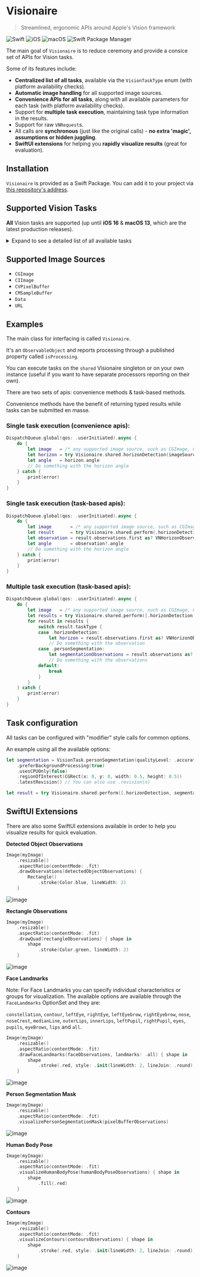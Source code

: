 # Visionaire 

>Streamlined, ergonomic APIs around Apple's Vision framework

![Swift](https://img.shields.io/badge/Swift-5.8+-ec775c?style=flat)
![iOS](https://img.shields.io/badge/iOS-13+-549bf5?style=flat)
![macOS](https://img.shields.io/badge/macOS-10.15+-549bf5?style=flat)
![Swift Package Manager](https://img.shields.io/badge/Swift_Package_Manager-Compatible-347d39?style=flat)


The main goal of `Visionaire` is to reduce ceremony and provide a consice set of APIs for Vision tasks.

Some of its features include:

- **Centralized list of all tasks**, available via the `VisionTaskType` enum (with platform availability checks).
- **Automatic image handling** for all supported image sources.
- **Convenience APIs for all tasks**, along with all available parameters for each task (with platform availability checks).
- Support for **multiple task execution**, maintaining task type information in the results.
- Support for raw `VNRequest`s.
- All calls are **synchronous** (just like the original calls) - **no extra 'magic', assumptions or hidden juggling**.
- **SwiftUI extensions** for helping you **rapidly visualize results** (great for evaluation).

## Installation
`Visionaire` is provided as a Swift Package. You can add it to your project via [this repository's address](https://github.com/alladinian/Visionaire).

## Supported Vision Tasks

**All** Vision tasks are supported (up until **iOS 16** & **macOS 13**, which are the latest production releases).
<details>
<summary>
Expand to see a detailed list of all available tasks
</summary>

| **Task**                                   | **Vision API**                                | **Visionaire Task**             | **iOS** | **macOS** |
| ------------------------------------------ | --------------------------------------------- | ------------------------------- | -------:| ---------:|
| **Generate Feature Print**                 | VNGenerateImageFeaturePrintRequest            | .featurePrintGeneration         |    13.0 |     10.15 |
| **Person Segmentation**                    | VNGeneratePersonSegmentationRequest           | .personSegmentation             |    15.0 |      12.0 |
| **Document Segmentation**                  | VNDetectDocumentSegmentationRequest           | .documentSegmentation           |    15.0 |      12.0 |
| **Attention Based Saliency**               | VNGenerateAttentionBasedSaliencyImageRequest  | .attentionSaliency              |    13.0 |     10.15 |
| **Objectness Based Saliency**              | VNGenerateObjectnessBasedSaliencyImageRequest | .objectnessSaliency             |    13.0 |     10.15 |
| **Track Rectangle**                        | VNTrackRectangleRequest                       | .rectangleTracking              |    11.0 |     10.13 |
| **Track Object**                           | VNTrackObjectRequest                          | .objectTracking                 |    11.0 |     10.13 |
| **Detect Rectangles**                      | VNDetectRectanglesRequest                     | .rectanglesDetection            |    11.0 |     10.13 |
| **Detect Face Capture Quality**            | VNDetectFaceCaptureQualityRequest             | .faceCaptureQuality             |    13.0 |     10.15 |
| **Detect Face Landmarks**                  | VNDetectFaceLandmarksRequest                  | .faceLandmarkDetection          |    11.0 |     10.13 |
| **Detect Face Rectangles**                 | VNDetectFaceRectanglesRequest                 | .faceDetection                  |    11.0 |     10.13 |
| **Detect Human Rectangles**                | VNDetectHumanRectanglesRequest                | .humanRectanglesDetection       |    13.0 |     10.15 |
| **Detect Human Body Pose**                 | VNDetectHumanBodyPoseRequest                  | .humanBodyPoseDetection         |    14.0 |      11.0 |
| **Detect Human Hand Pose**                 | VNDetectHumanHandPoseRequest                  | .humanHandPoseDetection         |    14.0 |      11.0 |
| **Recognize Animals**                      | VNRecognizeAnimalsRequest                     | .animalDetection                |    13.0 |     10.15 |
| **Detect Trajectories**                    | VNDetectTrajectoriesRequest                   | .trajectoriesDetection          |    14.0 |      11.0 |
| **Detect Contours**                        | VNDetectContoursRequest                       | .contoursDetection              |    14.0 |      11.0 |
| **Generate Optical Flow**                  | VNGenerateOpticalFlowRequest                  | .opticalFlowGeneration          |    14.0 |      11.0 |
| **Detect Barcodes**                        | VNDetectBarcodesRequest                       | .barcodeDetection               |    11.0 |     10.13 |
| **Detect Text Rectangles**                 | VNDetectTextRectanglesRequest                 | .textRectanglesDetection        |    11.0 |     10.13 |
| **Recognize Text**                         | VNRecognizeTextRequest                        | .textRecognition                |    13.0 |     10.15 |
| **Detect Horizon**                         | VNDetectHorizonRequest                        | .horizonDetection               |    11.0 |     10.13 |
| **Classify Image**                         | VNClassifyImageRequest                        | .imageClassification            |    13.0 |     10.15 |
| **Translational Image Registration**       | VNTranslationalImageRegistrationRequest       | .translationalImageRegistration |    11.0 |     10.13 |
| **Homographic Image Registration**         | VNHomographicImageRegistrationRequest         | .homographicImageRegistration   |    11.0 |     10.13 |
| **Detect Human Body Pose (3D)**            | VNDetectHumanBodyPose3DRequest                | n/a                             |    17.0 |      14.0 |
| **Detect Animal Body Pose**                | VNDetectAnimalBodyPoseRequest                 | n/a                             |    17.0 |      14.0 |
| **Track Optical Flow**                     | VNTrackOpticalFlowRequest                     | n/a                             |    17.0 |      14.0 |
| **Track Translational Image Registration** | VNTrackTranslationalImageRegistrationRequest  | n/a                             |    17.0 |      14.0 |
| **Track Homographic Image Registration**   | VNTrackHomographicImageRegistrationRequest    | n/a                             |    17.0 |      14.0 |
| **Generate Foreground Instance Mask**      | VNGenerateForegroundInstanceMaskRequest       | n/a                             |    17.0 |      14.0 |
</details>

## Supported Image Sources
- `CGImage`
- `CIImage`
- `CVPixelBuffer`
- `CMSampleBuffer`
- `Data`
- `URL`

## Examples

The main class for interfacing is called `Visionaire`. 

It's an `ObservableObject` and reports processing through a published property called `isProcessing`.

You can execute tasks on the `shared` Visionaire singleton or on your own instance (useful if you want to have separate processors reporting on their own).

There are two sets of apis: convenience methods & task-based methods.

Convenience methods have the benefit of returning typed results while tasks can be submitted en masse.

### Single task execution (convenience apis):

```swift
DispatchQueue.global(qos: .userInitiated).async {
    do {
        let image   = /* any supported image source, such as CGImage, CIImage, CVPixelBuffer, CMSampleBuffer, Data or URL */
        let horizon = try Visionaire.shared.horizonDetection(imageSource: image) // The result is a `VNHorizonObservation`
        let angle   = horizon.angle
        // Do something with the horizon angle
    } catch {
        print(error)
    }
}
```

### Single task execution (task-based apis):

```swift
DispatchQueue.global(qos: .userInitiated).async {
    do {
        let image       = /* any supported image source, such as CGImage, CIImage, CVPixelBuffer, CMSampleBuffer, Data or URL */
        let result      = try Visionaire.shared.perform(.horizonDetection, on: image) // The result is a `VisionTaskResult`
        let observation = result.observations.first as? VNHorizonObservation
        let angle       = observation?.angle
        // Do something with the horizon angle
    } catch {
        print(error)
    }
}
```

### Multiple task execution (task-based apis):

```swift
DispatchQueue.global(qos: .userInitiated).async {
    do {
        let image   = /* any supported image source, such as CGImage, CIImage, CVPixelBuffer, CMSampleBuffer, Data or URL */
        let results = try Visionaire.shared.perform([.horizonDetection, .personSegmentation(qualityLevel: .accurate)], on: image)
        for result in results {
            switch result.taskType {
            case .horizonDetection:
                let horizon = result.observations.first as? VNHorizonObservation
                // Do something with the observation
            case .personSegmentation:
                let segmentationObservations = result.observations as? [VNPixelBufferObservation]
                // Do something with the observations
            default:
                break
            }
        }   
    } catch {
        print(error)
    }
}
```


## Task configuration

All tasks can be configured with "modifier" style calls for common options.

An example using all the available options:

```swift
let segmentation = VisionTask.personSegmentation(qualityLevel: .accurate)
    .preferBackgroundProcessing(true)
    .usesCPUOnly(false)
    .regionOfInterest(CGRect(x: 0, y: 0, width: 0.5, height: 0.5))
    .latestRevision() // You can also use .revision(n)

let result = try Visionaire.shared.perform([.horizonDetection, segmentation], on: image) // The result is a `VisionTaskResult`
```

## SwiftUI Extensions

There are also some SwiftUI extensions available in order to help you visualize results for quick evaluation.

**Detected Object Observations**

```swift
Image(myImage)
    .resizable()
    .aspectRatio(contentMode: .fit)
    .drawObservations(detectedObjectObservations) {
        Rectangle()
            .stroke(Color.blue, lineWidth: 2)
    }
```
![image](https://github.com/alladinian/Visionaire/assets/156458/70b4a0dd-dcf7-4c15-8ccb-cd37910e6a35)

**Rectangle Observations**

```swift
Image(myImage)
    .resizable()
    .aspectRatio(contentMode: .fit)
    .drawQuad(rectangleObservations) { shape in
        shape
            .stroke(Color.green, lineWidth: 2)
    }
```
![image](https://github.com/alladinian/Visionaire/assets/156458/9cc38998-e069-414b-8fae-bb5584ee48ec)

**Face Landmarks**

Note: For Face Landmarks you can specify individual characteristics or groups for visualization. The available options are available through the `FaceLandmarks` OptionSet and they are:

`constellation`, `contour`, `leftEye`, `rightEye`, `leftEyebrow`, `rightEyebrow`, `nose`, `noseCrest`, `medianLine`, `outerLips`, `innerLips`, `leftPupil`, `rightPupil`, `eyes`, `pupils`, `eyeBrows`, `lips` and `all`.

```swift
Image(myImage)
    .resizable()
    .aspectRatio(contentMode: .fit)
    .drawFaceLandmarks(faceObservations, landmarks: .all) { shape in
        shape
            .stroke(.red, style: .init(lineWidth: 2, lineJoin: .round))
    }
```
![image](https://github.com/alladinian/Visionaire/assets/156458/f63e6646-a2ce-4f82-bcdd-1ef30160ddb6)

**Person Segmentation Mask**

```swift
Image(myImage)
    .resizable()
    .aspectRatio(contentMode: .fit)
    .visualizePersonSegmentationMask(pixelBufferObservations)
```
![image](https://github.com/alladinian/Visionaire/assets/156458/72536049-3547-4c89-994c-4b46aee4e295)

**Human Body Pose**

```swift
Image(myImage)
    .resizable()
    .aspectRatio(contentMode: .fit)
    .visualizeHumanBodyPose(humanBodyPoseObservations) { shape in
        shape
            .fill(.red)
    }
```
![image](https://github.com/alladinian/Visionaire/assets/156458/dc56da48-ac80-4723-8403-dea660c73c20)

**Contours**

```swift
Image(myImage)
    .resizable()
    .aspectRatio(contentMode: .fit)
    .visualizeContours(contoursObservations) { shape in
        shape
            .stroke(.red, style: .init(lineWidth: 2, lineJoin: .round))
    }
```
![image](https://github.com/alladinian/Visionaire/assets/156458/ee4d9e63-3e37-494e-94d4-63ae2c72dc0a)


